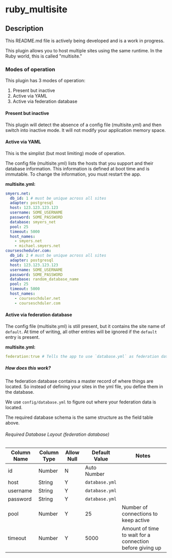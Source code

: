 # ruby_multisite

## Description

This README.md file is actively being developed and is a work in progress.

This plugin allows you to host multiple sites using the same runtime. In the Ruby world, this is called "multisite."

### Modes of operation

This plugin has 3 modes of operation:

1. Present but inactive
2. Active via YAML
3. Active via federation database 

#### Present but inactive

This plugin will detect the absence of a config file (multisite.yml) and then switch into inactive mode. It will not modify your application memory space.

#### Active via YAML

This is the simplist (but most limiting) mode of operation.

The config file (multisite.yml) lists the hosts that you support and their database information. This information is defined at boot time and is immutable. To change the information, you must restart the app.

**multisite.yml:**
```yaml
smyers.net:
  db_id: 1 # must be unique across all sites
  adapter: postgresql
  host: 123.123.123.123
  username: SOME_USERNAME
  password: SOME_PASSWORD
  database: smyers_net
  pool: 25
  timeout: 5000
  host_names:
    - smyers.net
    - michael.smyers.net
coursescheduler.com:
  db_id: 2 # must be unique across all sites
  adapter: postgresql
  host: 123.123.123.123
  username: SOME_USERNAME
  password: SOME_PASSWORD
  database: random_database_name
  pool: 25
  timeout: 5000
  host_names:
    - courseschduler.net
    - courseschduler.com
```

#### Active via federation database

The config file (multisite.yml) is still present, but it contains the site name of `default`. At time of writing, all other entries will be ignored if the `default` entry is present.

**multisite.yml:**
```yaml
federation:true # Tells the app to use `database.yml` as federation data, not actual data.
```

##### How does this work?

The federation database contains a master record of where things are located. So instead of defining your sites in the yml file, you define them in the database. 

We use `config/database.yml` to figure out where your federation data is located. 

The required database schema is the same structure as the field table above.


###### Required Database Layout (federation database)

Column Name   | Column Type  | Allow Null | Default Value  | Notes                                   |
------------- | ------------ | ---------- | -------------- | --------------------------------------- |
id            | Number       |      N     | Auto Number    | 
host          | String       |      Y     | `database.yml` | 
username      | String       |      Y     | `database.yml` | 
password      | String       |      Y     | `database.yml` | 
pool          | Number       |      Y     | 25             | Number of connections to keep active
timeout       | Number       |      Y     | 5000           | Amount of time to wait for a connection before giving up
